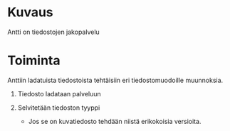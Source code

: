 # Kuvaus
 Antti on tiedostojen jakopalvelu

# Toiminta
 Anttiin ladatuista tiedostoista tehtäisiin eri tiedostomuodoille muunnoksia.

 1. Tiedosto ladataan palveluun

 2. Selvitetään tiedoston tyyppi
 	* Jos se on kuvatiedosto tehdään niistä erikokoisia versioita.